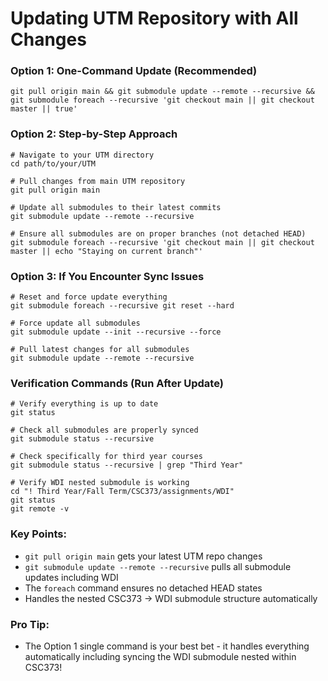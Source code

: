 # Updating UTM Repository with All Changes

### Option 1: One-Command Update (Recommended)

```git
git pull origin main && git submodule update --remote --recursive && git submodule foreach --recursive 'git checkout main || git checkout master || true'
```

### Option 2: Step-by-Step Approach

```git
# Navigate to your UTM directory
cd path/to/your/UTM

# Pull changes from main UTM repository
git pull origin main

# Update all submodules to their latest commits
git submodule update --remote --recursive

# Ensure all submodules are on proper branches (not detached HEAD)
git submodule foreach --recursive 'git checkout main || git checkout master || echo "Staying on current branch"'
```

### Option 3: If You Encounter Sync Issues

```git
# Reset and force update everything
git submodule foreach --recursive git reset --hard

# Force update all submodules
git submodule update --init --recursive --force

# Pull latest changes for all submodules
git submodule update --remote --recursive
```

### Verification Commands (Run After Update)

```git
# Verify everything is up to date
git status

# Check all submodules are properly synced
git submodule status --recursive

# Check specifically for third year courses
git submodule status --recursive | grep "Third Year"

# Verify WDI nested submodule is working
cd "! Third Year/Fall Term/CSC373/assignments/WDI"
git status
git remote -v
```

### Key Points:

- `git pull origin main` gets your latest UTM repo changes
- `git submodule update --remote --recursive` pulls all submodule updates including WDI
- The `foreach` command ensures no detached HEAD states
- Handles the nested CSC373 → WDI submodule structure automatically

### Pro Tip:

- The Option 1 single command is your best bet - it handles everything automatically including syncing the WDI submodule nested within CSC373!
